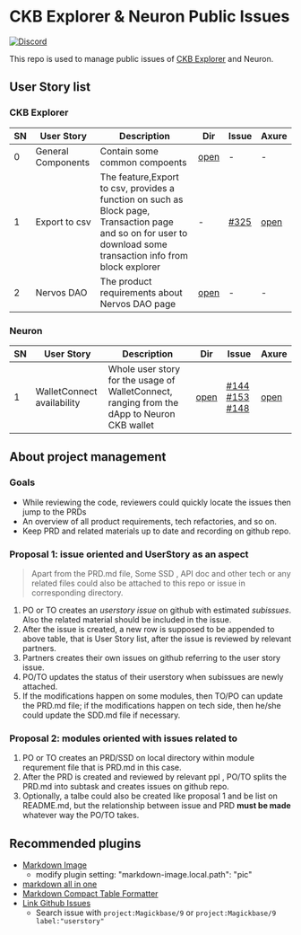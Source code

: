 # CKB Explorer & Neuron Public Issues

[![Discord](https://img.shields.io/discord/956765352514183188?label=Discord&logo=discord&style=default&color=grey&labelColor=5865F2&logoColor=white)](https://discord.gg/N9nZ3JE2Gg)

This repo is used to manage public issues of [CKB Explorer](https://github.com/nervosnetwork/ckb-explorer) and Neuron.

## User Story list

### CKB Explorer

| SN | User Story | Description | Dir | Issue | Axure |
|----|------------|-------------|-----|-------|-------|
| 0 | General Components | Contain some common compoents | [open](CKB-Explorer-PRDs/GeneralComponents/GeneralComponents.md) | - | - |
| 1 | Export to csv | The feature,Export to csv, provides a function on such as Block page, Transaction page and so on for user to download some transaction info from block explorer | - | [#325](https://github.com/Magickbase/ckb-explorer-public-issues/issues/325) | [open](https://app.axure.cloud/app/project/o093j5/preview/9ug42i) |
| 2 | Nervos DAO | The product requirements about Nervos DAO page | [open](CKB-Explorer-PRDs/NervosDAO/NervosDAO.md) | - | - |

### Neuron

| SN | User Story | Description | Dir | Issue | Axure |
|----|------------|-------------|-----|-------|-------|
| 1 | WalletConnect availability | Whole user story for the usage of WalletConnect, ranging from the dApp to Neuron  CKB wallet | [open](Neuron-PRDs/WalletConnect/GeneralComponent.md) | [#144](https://github.com/Magickbase/neuron-public-issues/issues/144) [#153](https://github.com/Magickbase/neuron-public-issues/issues/153) [#148](https://github.com/Magickbase/neuron-public-issues/issues/148) | [open](https://vs0cjf.axshare.com/#id=owrcmb&p=%E7%AE%80%E4%BB%8B&g=1) |

## About project management

### Goals

- While reviewing the code, reviewers could quickly locate the issues then jump to the PRDs
- An overview of all product requirements, tech refactories, and so on.
- Keep PRD and related materials up to date and recording on github repo.

### Proposal 1: issue oriented and UserStory as an aspect

> Apart from the PRD.md file, Some SSD , API doc and other tech or any related files could also be attached to this repo or issue in corresponding directory.

1. PO or TO creates an _userstory issue_ on github with estimated _subissues_. Also the related material should be included in the issue.
2. After the issue is created, a new row is supposed to be appended to above table, that is User Story list, after the issue is reviewed by relevant partners.
3. Partners creates their own issues on github referring to the user story issue.
4. PO/TO updates the status of their userstory when subissues are newly attached.
5. If the modifications happen on some modules, then TO/PO can update the PRD.md file; if the modifications happen on tech side, then he/she could update the SDD.md file if necessary.

### Proposal 2: modules oriented with issues related to

1. PO or TO creates an PRD/SSD on local directory within module requrement file that is PRD.md in this case.
2. After the PRD is created and reviewed by relevant ppl , PO/TO splits the PRD.md into subtask and creates issues on github repo.
3. Optionally, a talbe could also be created like proposal 1 and be list on README.md, but the relationship between issue and PRD **must be made** whatever way the PO/TO takes.

## Recommended plugins

- [Markdown Image](https://marketplace.visualstudio.com/items?itemName=hancel.markdown-image)
  - modify plugin setting: "markdown-image.local.path": "pic"
- [markdown all in one](https://marketplace.visualstudio.com/items?itemName=yzhang.markdown-all-in-one)
- [Markdown Compact Table Formatter](https://marketplace.visualstudio.com/items?itemName=cipchk.vscode-markdown-compact-table-formatter)
- [Link Github Issues](https://marketplace.visualstudio.com/items?itemName=dt.ghlink)
  - Search issue with ```project:Magickbase/9``` or ```project:Magickbase/9 label:"userstory"```
